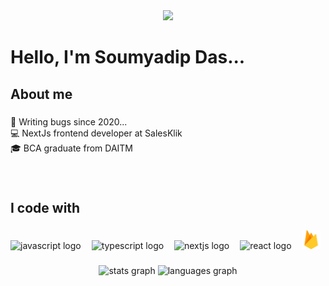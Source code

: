 <div align="center">
  <img height="200" src="https://i.imgur.com/t3myuNb.png"  />
</div>

###

<h1 align="left">Hello, I'm Soumyadip Das...</h1>

###

<h2 align="left">About me</h2>

###

<p align="left">🙂 Writing bugs since 2020...<br>💻 NextJs frontend developer at SalesKlik<br>🎓 BCA graduate from DAITM</p>

###

<br clear="both">

<h2 align="left">I code with</h2>

###

<div align="left">
  <img src="https://cdn.jsdelivr.net/gh/devicons/devicon/icons/javascript/javascript-plain.svg" height="30" alt="javascript logo"  />
  <img width="9" />
  <img src="https://cdn.jsdelivr.net/gh/devicons/devicon/icons/typescript/typescript-plain.svg" height="30" alt="typescript logo"  />
  <img width="9" />
  <img src="https://cdn.jsdelivr.net/gh/devicons/devicon/icons/nextjs/nextjs-line.svg" height="30" alt="nextjs logo"  />
  <img width="9" />
  <img src="https://cdn.jsdelivr.net/gh/devicons/devicon/icons/react/react-original.svg" height="30" alt="react logo"  />
  <img width="9" />
  <img src="https://github.com/devicons/devicon/blob/v2.16.0/icons/firebase/firebase-original.svg" height="30" alt="react logo"  />
</div>

###


###

<div align="center">
  <img src="https://github-readme-stats.vercel.app/api?username=soumyadipdas14&hide_title=false&hide_rank=false&show_icons=false&include_all_commits=true&count_private=true&disable_animations=false&theme=dracula&locale=en&hide_border=false&order=1" height="150" alt="stats graph"  />
  <img src="https://github-readme-stats.vercel.app/api/top-langs?username=soumyadipdas14&locale=en&hide_title=false&layout=compact&card_width=320&langs_count=5&theme=dracula&hide_border=false&order=2" height="150" alt="languages graph"  />
</div>

###
